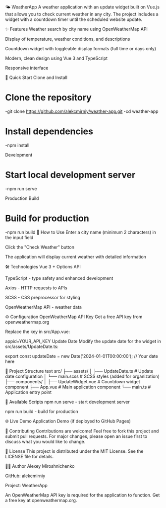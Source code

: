🌤️ WeatherApp
A weather application with an update widget built on Vue.js that allows you to check current weather in any city. The project includes a widget with a countdown timer until the scheduled website update.

✨ Features
Weather search by city name using OpenWeatherMap API

Display of temperature, weather conditions, and descriptions

Countdown widget with toggleable display formats (full time or days only)

Modern, clean design using Vue 3 and TypeScript

Responsive interface

🚀 Quick Start
Clone and Install

# Clone the repository
  -git clone https://github.com/alekcmirniy/weather-app.git
  -cd weather-app

# Install dependencies
  -npm install
  
Development

# Start local development server
  -npm run serve

Production Build

# Build for production
  -npm run build
📖 How to Use
Enter a city name (minimum 2 characters) in the input field

Click the "Check Weather" button

The application will display current weather with detailed information

🛠️ Technologies
Vue 3 + Options API

TypeScript - type safety and enhanced development

Axios - HTTP requests to APIs

SCSS - CSS preprocessor for styling

OpenWeatherMap API - weather data

⚙️ Configuration
OpenWeatherMap API Key
Get a free API key from openweathermap.org

Replace the key in src/App.vue:

appid=YOUR_API_KEY
Update Date
Modify the update date for the widget in src/assets/UpdateDate.ts:

export const updateDate = new Date('2024-01-01T00:00:00'); // Your date here

📁 Project Structure
text
src/
├── assets/
│   ├── UpdateDate.ts          # Update date configuration
│   └── main.scss              # SCSS styles (added for organization)
├── components/
│   ├── UpdateWidget.vue       # Countdown widget component
├── App.vue                  # Main application component
└── main.ts                 # Application entry point

📝 Available Scripts
npm run serve - start development server

npm run build - build for production


🌐 Live Demo
Application Demo (if deployed to GitHub Pages)

🤝 Contributing
Contributions are welcome! Feel free to fork this project and submit pull requests. For major changes, please open an issue first to discuss what you would like to change.

📄 License
This project is distributed under the MIT License. See the LICENSE file for details.

👨‍💻 Author
Alexey Miroshnichenko

GitHub: alekcmirniy

Project: WeatherApp

An OpenWeatherMap API key is required for the application to function. Get a free key at openweathermap.org.
